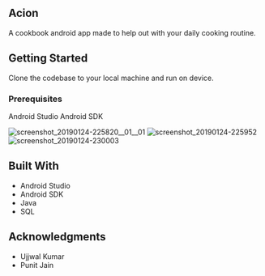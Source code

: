 ## Acion
A cookbook android app made to help out with your daily cooking routine.

## Getting Started

Clone the codebase to your local machine and run on device.

### Prerequisites

Android Studio
Android SDK

![screenshot_20190124-225820__01__01](https://user-images.githubusercontent.com/34534870/51697501-f6569f80-202d-11e9-9446-3d19dc03955a.jpg) ![screenshot_20190124-225952](https://user-images.githubusercontent.com/34534870/51697508-fbb3ea00-202d-11e9-917d-0058da188dc6.jpg) ![screenshot_20190124-230003](https://user-images.githubusercontent.com/34534870/51697514-feaeda80-202d-11e9-83fb-df4f76e4a2db.jpg)

## Built With

* Android Studio
* Android SDK
* Java
* SQL

## Acknowledgments

* Ujjwal Kumar
* Punit Jain

